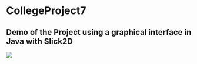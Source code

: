 # CollegeProject7
## Demo of the Project using a graphical interface in Java with Slick2D
![](demo.gif)

